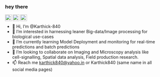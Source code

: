 ### hey there 
<a href="https://www.instagram.com/karthick840/?hl=en">
  <img align="left" alt="Karthick's Instagram" width="22px" src="https://raw.githubusercontent.com/hussainweb/hussainweb/main/icons/instagram.png" />
</a>
<a href="https://twitter.com/KaRtHiCk840">
  <img align="left" alt="Karthick Jayaraman | Twitter" width="22px" src="https://raw.githubusercontent.com/peterthehan/peterthehan/master/assets/twitter.svg" />
</a>
<a href="https://www.linkedin.com/in/karthick840/">
  <img align="left" alt="Karthick's LinkedIN" width="22px" src="https://raw.githubusercontent.com/peterthehan/peterthehan/master/assets/linkedin.svg" />
</a>

<br />

- 👋 Hi, I’m @Karthick-840
- 👀 I’m interested in harnessing leaner Big-data/Image processing for biological use-cases
- 🌱 I’m currently learning Model Deployment and monitoring for real-time predictions and batch predictions 
- 💞️ I’m looking to collaborate on Imaging and Microscopy analysis like cell-signalling, Spatial data analysis, Field production research.
- 📫 Reach me karthick840@yahoo.in or Karthick840 (same name in all social media pages)

<!---
Karthick-840/Karthick-840 is a ✨ special ✨ repository because its `README.md` (this file) appears on your GitHub profile.
You can click the Preview link to take a look at your changes.
--->
